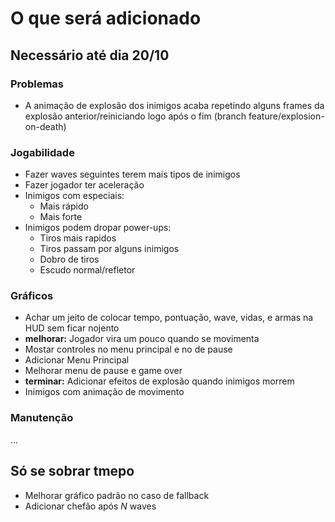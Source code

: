 # O que será adicionado

## Necessário até dia 20/10

### Problemas
- A animação de explosão dos inimigos acaba repetindo alguns frames da explosão anterior/reiniciando logo após o fim (branch feature/explosion-on-death)

### Jogabilidade
- Fazer waves seguintes terem mais tipos de inimigos
- Fazer jogador ter aceleração
- Inimigos com especiais:
	- Mais rápido
	- Mais forte
- Inimigos podem dropar power-ups:
	- Tiros mais rapidos
	- Tiros passam por alguns inimigos
	- Dobro de tiros
	- Escudo normal/refletor

### Gráficos
- Achar um jeito de colocar tempo, pontuação, wave, vidas, e armas na HUD sem ficar nojento
- **melhorar:** Jogador vira um pouco quando se movimenta 
- Mostar controles no menu principal e no de pause
- Adicionar Menu Principal
- Melhorar menu de pause e game over
- **terminar:** Adicionar efeitos de explosão quando inimigos morrem
- Inimigos com animação de movimento

### Manutenção
...

## Só se sobrar tmepo

- Melhorar gráfico padrão no caso de fallback
- Adicionar chefão após *N* waves
